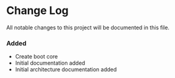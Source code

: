 # Change Log
All notable changes to this project will be documented in this file.

### Added
- Create boot core
- Initial documentation added
- Initial architecture documentation added